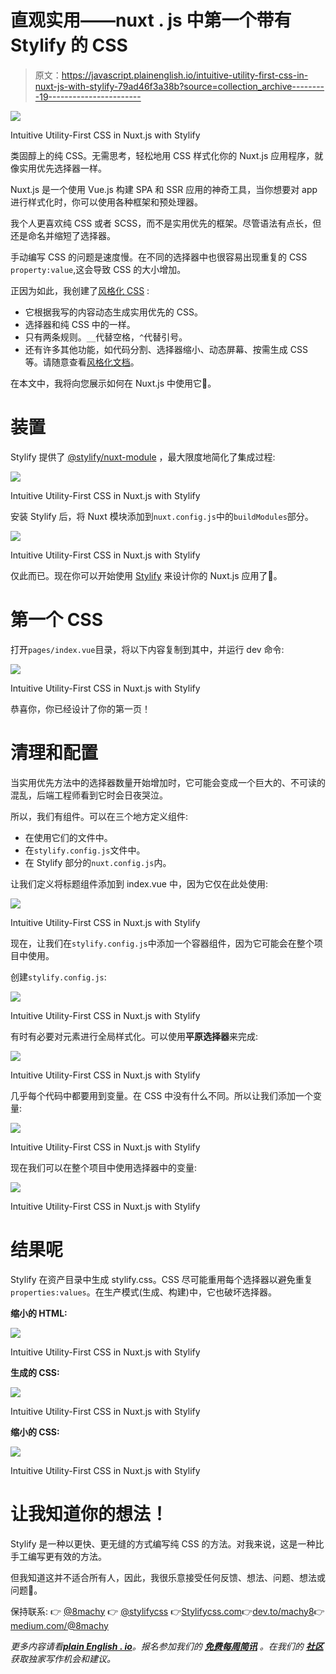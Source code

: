 # 直观实用——nuxt . js 中第一个带有 Stylify 的 CSS

> 原文：<https://javascript.plainenglish.io/intuitive-utility-first-css-in-nuxt-js-with-stylify-79ad46f3a38b?source=collection_archive---------19----------------------->

![](img/550e05d7069c800bbb698ce0f043a5e9.png)

Intuitive Utility-First CSS in Nuxt.js with Stylify

类固醇上的纯 CSS。无需思考，轻松地用 CSS 样式化你的 Nuxt.js 应用程序，就像实用优先选择器一样。

Nuxt.js 是一个使用 Vue.js 构建 SPA 和 SSR 应用的神奇工具，当你想要对 app 进行样式化时，你可以使用各种框架和预处理器。

我个人更喜欢纯 CSS 或者 SCSS，而不是实用优先的框架。尽管语法有点长，但还是命名并缩短了选择器。

手动编写 CSS 的问题是速度慢。在不同的选择器中也很容易出现重复的 CSS `property:value`,这会导致 CSS 的大小增加。

正因为如此，我创建了[风格化 CSS](https://stylifycss.com) :

*   它根据我写的内容动态生成实用优先的 CSS。
*   选择器和纯 CSS 中的一样。
*   只有两条规则。`__`代替空格，`^`代替引号。
*   还有许多其他功能，如代码分割、选择器缩小、动态屏幕、按需生成 CSS 等。请随意查看[风格化文档](https://stylifycss.com)。

在本文中，我将向您展示如何在 Nuxt.js 中使用它🤟。

# 装置

Stylify 提供了 [@stylify/nuxt-module](https://stylifycss.com/docs/nuxt-module) ，最大限度地简化了集成过程:

![](img/c7f33c02b6111fe3051b680648a4a9cf.png)

Intuitive Utility-First CSS in Nuxt.js with Stylify

安装 Stylify 后，将 Nuxt 模块添加到`nuxt.config.js`中的`buildModules`部分。

![](img/1f8d514d7f6a54539115cd0db7688866.png)

Intuitive Utility-First CSS in Nuxt.js with Stylify

仅此而已。现在你可以开始使用 [Stylify](https://stylifycss.com/docs/nuxt-module) 来设计你的 Nuxt.js 应用了🤩。

# 第一个 CSS

打开`pages/index.vue`目录，将以下内容复制到其中，并运行 dev 命令:

![](img/9353abdbc2a1996c20252f318f025227.png)

Intuitive Utility-First CSS in Nuxt.js with Stylify

恭喜你，你已经设计了你的第一页！

# 清理和配置

当实用优先方法中的选择器数量开始增加时，它可能会变成一个巨大的、不可读的混乱，后端工程师看到它时会日夜哭泣。

所以，我们有组件。可以在三个地方定义组件:

*   在使用它们的文件中。
*   在`stylify.config.js`文件中。
*   在 Stylify 部分的`nuxt.config.js`内。

让我们定义将标题组件添加到 index.vue 中，因为它仅在此处使用:

![](img/09e9e1abb0e309b245bb375fd1507716.png)

Intuitive Utility-First CSS in Nuxt.js with Stylify

现在，让我们在`stylify.config.js`中添加一个容器组件，因为它可能会在整个项目中使用。

创建`stylify.config.js`:

![](img/dd150c3c793458ef243f93733d91634f.png)

Intuitive Utility-First CSS in Nuxt.js with Stylify

有时有必要对元素进行全局样式化。可以使用**平原选择器**来完成:

![](img/cf99f112792927bf32d8b3ebfd8f823f.png)

Intuitive Utility-First CSS in Nuxt.js with Stylify

几乎每个代码中都要用到变量。在 CSS 中没有什么不同。所以让我们添加一个变量:

![](img/45fa8bce8c53a4d74a80707aacae16f8.png)

Intuitive Utility-First CSS in Nuxt.js with Stylify

现在我们可以在整个项目中使用选择器中的变量:

![](img/ecd6c4a43d87e719111fe78c0918bd72.png)

Intuitive Utility-First CSS in Nuxt.js with Stylify

# 结果呢

Stylify 在资产目录中生成 stylify.css。CSS 尽可能重用每个选择器以避免重复`properties:values`。在生产模式(生成、构建)中，它也破坏选择器。

**缩小的 HTML:**

![](img/38582fa34aaf0a89bbc27a4566ee699b.png)

Intuitive Utility-First CSS in Nuxt.js with Stylify

**生成的 CSS:**

![](img/a543f85cce5438dbfe2f74443cb93053.png)

Intuitive Utility-First CSS in Nuxt.js with Stylify

**缩小的 CSS:**

![](img/0c0af1c33b2c4cb9dfbebdaa3e44a4cc.png)

Intuitive Utility-First CSS in Nuxt.js with Stylify

# 让我知道你的想法！

Stylify 是一种以更快、更无缝的方式编写纯 CSS 的方法。对我来说，这是一种比手工编写更有效的方法。

但我知道这并不适合所有人，因此，我很乐意接受任何反馈、想法、问题、想法或问题🙂。

保持联系:
👉 [@8machy](https://twitter.com/8machy)
👉 [@stylifycss](https://twitter.com/stylifycss)
👉[Stylifycss.com](https://stylifycss.com)👉[dev.to/machy8](https://dev.to/machy8)👉[medium.com/@8machy](https://medium.com/@8machy)

*更多内容请看*[***plain English . io***](http://plainenglish.io/)*。报名参加我们的* [***免费每周简讯***](http://newsletter.plainenglish.io/) *。在我们的* [***社区***](https://discord.gg/GtDtUAvyhW) *获取独家写作机会和建议。*